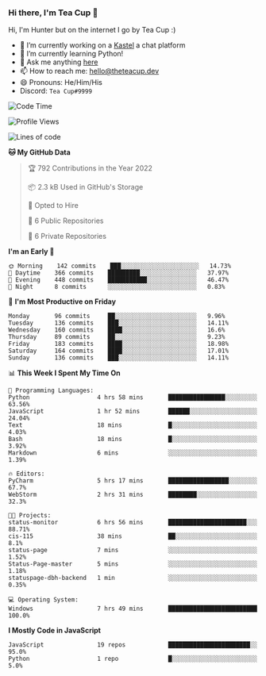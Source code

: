 ### Hi there, I'm Tea Cup 👋 

Hi, I'm Hunter but on the internet I go by Tea Cup :)

- 🔭 I’m currently working on a [Kastel](https://github.com/Kastelll) a chat platform
- 🌱 I’m currently learning Python!
- 💬 Ask me anything [here](https://github.com/TheTeaCup/TheTeaCup/issues)
- 📫 How to reach me: [hello@theteacup.dev](mailto:hello@theteacup.dev)
- 😄 Pronouns: He/Him/His
- Discord: `Tea Cup#9999`

<!--START_SECTION:waka-->
![Code Time](http://img.shields.io/badge/Code%20Time-214%20hrs%2012%20mins-blue)

![Profile Views](http://img.shields.io/badge/Profile%20Views-5-blue)

![Lines of code](https://img.shields.io/badge/From%20Hello%20World%20I%27ve%20Written-69%20Thousand%20lines%20of%20code-blue)

**🐱 My GitHub Data** 

> 🏆 792 Contributions in the Year 2022
 > 
> 📦 2.3 kB Used in GitHub's Storage 
 > 
> 💼 Opted to Hire
 > 
> 📜 6 Public Repositories 
 > 
> 🔑 6 Private Repositories  
 > 
**I'm an Early 🐤** 

```text
🌞 Morning    142 commits    ███░░░░░░░░░░░░░░░░░░░░░░   14.73% 
🌆 Daytime    366 commits    █████████░░░░░░░░░░░░░░░░   37.97% 
🌃 Evening    448 commits    ███████████░░░░░░░░░░░░░░   46.47% 
🌙 Night      8 commits      ░░░░░░░░░░░░░░░░░░░░░░░░░   0.83%

```
📅 **I'm Most Productive on Friday** 

```text
Monday       96 commits     ██░░░░░░░░░░░░░░░░░░░░░░░   9.96% 
Tuesday      136 commits    ███░░░░░░░░░░░░░░░░░░░░░░   14.11% 
Wednesday    160 commits    ████░░░░░░░░░░░░░░░░░░░░░   16.6% 
Thursday     89 commits     ██░░░░░░░░░░░░░░░░░░░░░░░   9.23% 
Friday       183 commits    ████░░░░░░░░░░░░░░░░░░░░░   18.98% 
Saturday     164 commits    ████░░░░░░░░░░░░░░░░░░░░░   17.01% 
Sunday       136 commits    ███░░░░░░░░░░░░░░░░░░░░░░   14.11%

```


📊 **This Week I Spent My Time On** 

```text
💬 Programming Languages: 
Python                   4 hrs 58 mins       ████████████████░░░░░░░░░   63.56% 
JavaScript               1 hr 52 mins        ██████░░░░░░░░░░░░░░░░░░░   24.04% 
Text                     18 mins             █░░░░░░░░░░░░░░░░░░░░░░░░   4.03% 
Bash                     18 mins             █░░░░░░░░░░░░░░░░░░░░░░░░   3.92% 
Markdown                 6 mins              ░░░░░░░░░░░░░░░░░░░░░░░░░   1.39%

🔥 Editors: 
PyCharm                  5 hrs 17 mins       █████████████████░░░░░░░░   67.7% 
WebStorm                 2 hrs 31 mins       ████████░░░░░░░░░░░░░░░░░   32.3%

🐱‍💻 Projects: 
status-monitor           6 hrs 56 mins       ██████████████████████░░░   88.71% 
cis-115                  38 mins             ██░░░░░░░░░░░░░░░░░░░░░░░   8.1% 
status-page              7 mins              ░░░░░░░░░░░░░░░░░░░░░░░░░   1.52% 
Status-Page-master       5 mins              ░░░░░░░░░░░░░░░░░░░░░░░░░   1.18% 
statuspage-dbh-backend   1 min               ░░░░░░░░░░░░░░░░░░░░░░░░░   0.35%

💻 Operating System: 
Windows                  7 hrs 49 mins       █████████████████████████   100.0%

```

**I Mostly Code in JavaScript** 

```text
JavaScript               19 repos            ███████████████████████░░   95.0% 
Python                   1 repo              █░░░░░░░░░░░░░░░░░░░░░░░░   5.0%

```



<!--END_SECTION:waka-->
